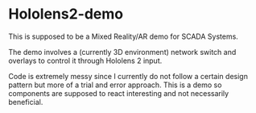 # Hololens2-demo
This is supposed to be a Mixed Reality/AR demo for SCADA Systems.

The demo involves a (currently 3D environment) network switch and overlays to control it through Hololens 2 input.

Code is extremely messy since I currently do not follow a certain design pattern but more of a trial and error approach. This is a demo so components are supposed to react interesting and not necessarily beneficial.
